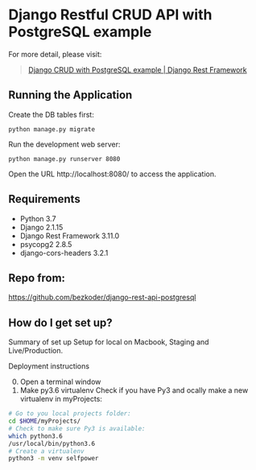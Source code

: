 # Django Restful CRUD API with PostgreSQL example

For more detail, please visit:
> [Django CRUD with PostgreSQL example | Django Rest Framework](https://bezkoder.com/django-postgresql-crud-rest-framework/)

## Running the Application

Create the DB tables first:
```
python manage.py migrate
```
Run the development web server:
```
python manage.py runserver 8080
```
Open the URL http://localhost:8080/ to access the application.


## Requirements
- Python 3.7
- Django 2.1.15
- Django Rest Framework 3.11.0
- psycopg2 2.8.5
- django-cors-headers 3.2.1

## Repo from:
https://github.com/bezkoder/django-rest-api-postgresql


## How do I get set up?
Summary of set up Setup for local on Macbook, Staging and Live/Production.

Deployment instructions

0. Open a terminal window
1. Make py3.6 virtualenv
Check if you have Py3 and ocally make a new virtualenv in myProjects:

```bash
# Go to you local projects folder:
cd $HOME/myProjects/
# Check to make sure Py3 is available:
which python3.6
/usr/local/bin/python3.6
# Create a virtualenv
python3 -m venv selfpower
```
